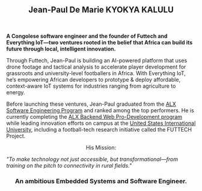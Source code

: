 <h2 align="center">Jean-Paul De Marie KYOKYA KALULU</h2></br>

<b>A Congolese software engineer and the founder of Futtech and Everything IoT—two ventures rooted in the belief that Africa can build its future through local, intelligent innovation.</b></br>

Through Futtech, Jean-Paul is building an AI-powered platform that uses drone footage and tactical analysis to accelerate player development for grassroots and university-level footballers in Africa.
With Everything IoT, he’s empowering African developers to prototype & deploy affordable, context-aware IoT systems for industries ranging from agriculture to energy.</br>

Before launching these ventures, Jean-Paul graduated from the [ALX Software Engineering Program](https://www.alxafrica.com/category/software-engineering/) and ranked among the top performers. He is currently completing the [ALX Backend Web Pro-Development program](https://www.alxafrica.com/programme/prodev-backend/) while leading innovation efforts on campus at the [United States International University](https://www.usiu.ac.ke), including a football-tech research initiative called the FUTTECH Project.</br>

<p align="center">His Mission:</p>

<p><em>"To make technology not just accessible, but transformational—from training on the pitch to connectivity in rural fields."</em></p>

<h3 align="center">An ambitious Embedded Systems and Software Engineer.</h3>
